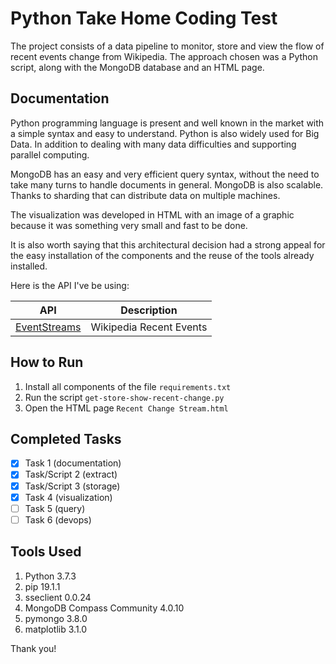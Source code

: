 # Python Take Home Coding Test

The project consists of a data pipeline to monitor, store and view the flow of recent events change from Wikipedia.
The approach chosen was a Python script, along with the MongoDB database and an HTML page.

## Documentation
Python programming language is present and well known in the market with a simple syntax and easy to understand.
Python is also widely used for Big Data. In addition to dealing with many data difficulties and supporting parallel computing.

MongoDB has an easy and very efficient query syntax, without the need to take many turns to handle documents in general.
MongoDB is also scalable. Thanks to sharding that can distribute data on multiple machines.

The visualization was developed in HTML with an image of a graphic because it was something very small and fast to be done.

It is also worth saying that this architectural decision had a strong appeal for the easy installation of the components and the reuse of the tools already installed.

Here is the API I've be using:

| API                                                                       | Description   |
| ------------------------------------------------------------------------- | ------------- |
| [EventStreams](https://stream.wikimedia.org/v2/stream/recentchange)                | Wikipedia Recent Events |

## How to Run
1. Install all components of the file `requirements.txt`
2. Run the script `get-store-show-recent-change.py`
3. Open the HTML page `Recent Change Stream.html`

## Completed Tasks
- [x] Task 1 (documentation)
- [x] Task/Script 2 (extract)
- [x] Task/Script 3 (storage)
- [x] Task 4 (visualization)
- [ ] Task 5 (query)
- [ ] Task 6 (devops)

## Tools Used
1. Python 3.7.3
2. pip 19.1.1
3. sseclient 0.0.24
4. MongoDB Compass Community 4.0.10
5. pymongo 3.8.0
6. matplotlib 3.1.0

Thank you!